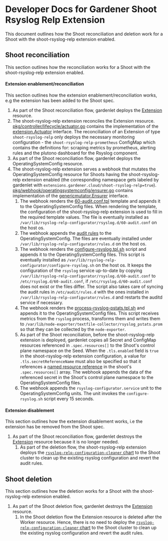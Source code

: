 # Developer Docs for Gardener Shoot Rsyslog Relp Extension

This document outlines how the Shoot reconciliation and deletion work for a Shoot with the shoot-rsyslog-relp extension enabled.

## Shoot reconciliation

This section outlines how the reconciliation works for a Shoot with the shoot-rsyslog-relp extension enabled.

#### Extension enablement/reconciliation

This section outlines how the extension enablement/reconciliation works, e.g the extension has been added to the Shoot spec.

1. As part of the Shoot reconciliation flow, gardenlet deploys the [Extension](https://github.com/gardener/gardener/blob/v1.82.0/docs/extensions/extension.md) resource.
1. The shoot-rsyslog-relp extension reconciles the Extension resource. [pkg/controller/lifecycle/actuator.go](../../pkg/controller/extension/actuator.go) contains the implementation of the [extension.Actuator](https://github.com/gardener/gardener/blob/v1.82.0/extensions/pkg/controller/extension/actuator.go) interface. The reconciliation of an Extension of type `shoot-rsyslog-relp` only deploys the necessary monitoring configuration - the `shoot-rsyslog-relp-prometheus` ConfigMap which contains the definitions for: scraping metrics by prometheus, alerting rules and the plutono dashboard for the Rsyslog component.
1. As part of the Shoot reconciliation flow, gardenlet deploys the OperatingSystemConfig resource.
1. The shoot-rsyslog-relp extension serves a webhook that mutates the OperatingSystemConfig resource for Shoots having the shoot-rsyslog-relp extension enabled (the corresponding namespace gets labeled by gardenlet with `extensions.gardener.cloud/shoot-rsyslog-relp=true`). [pkg/webhook/operatingsystemconfig/ensurer.go](../../pkg/webhook/operatingsystemconfig/ensurer.go) contains implementation of the [genericmutator.Ensurer](https://github.com/gardener/gardener/blob/v1.82.0/extensions/pkg/webhook/controlplane/genericmutator/mutator.go) interface.
    1. The webhook renders the [60-audit.conf.tpl](../../pkg/webhook/operatingsystemconfig/resources/templates/scripts/configure-rsyslog.tpl.sh) template and appends it to the OperatingSystemConfig files. When rendering the template, the configuration of the shoot-rsyslog-relp extension is used to fill in the required template values. The file is eventually installed as `/var/lib/rsyslog-relp-configurator/rsyslog.d/60-audit.conf` on the host os.
    1. The webhook appends the [audit rules](../../pkg/webhook/operatingsystemconfig/resources/auditrules/) to the OperatingSystemConfig. The files are eventually installed under `/var/lib/rsyslog-relp-configurator/rules.d` on the host os.
    1. The webhook renders the [configure-rsyslog.tpl.sh](../../pkg/webhook/operatingsystemconfig/resources/templates/scripts/configure-rsyslog.tpl.sh) script and appends it to the OperatingSystemConfig files. This script is eventually installed as `/var/lib/rsyslog-relp-configurator/configure-rsyslog.sh` on the host os. It keeps the configuration of the `rsyslog` service up-to-date by copying `/var/lib/rsyslog-relp-configurator/rsyslog.d/60-audit.conf` to `/etc/rsyslog.d/60-audit.conf`, if `/etc/rsyslog.d/60-audit.conf` does not exist or the files differ. The script also takes care of syncing the audit rules in `/etc/audit/rules.d` with the ones installed in `/var/lib/rsyslog-relp-configurator/rules.d` and restarts the auditd service if necessary.
    1. The webhook renders the [process-rsyslog-pstats.tpl.sh](../../pkg/webhook/operatingsystemconfig/resources/templates/scripts/process-rsyslog-pstats.tpl.sh) and appends it to the OperatingSystemConfig files. This script receives metrics from the `rsyslog` process, transforms them and writes them to `/var/lib/node-exporter/textfile-collector/rsyslog_pstats.prom` so that they can be collected by the `node-exporter`.
    1. As part of the Shoot reconciliation, before the shoot-rsyslog-relp extension is deployed, gardenlet copies all Secret and ConfigMap resources referenced in `.spec.resources[]` to the Shoot's control plane namespace on the Seed. 
    When the `.tls.enabled` field is `true` in the shoot-rsyslog-relp extension configuration, a value for `.tls.secretReferenceName` must also be specified so that it references a [named resource reference](https://github.com/gardener/gardener/blob/b35c672dc49aa886bd96dc77ce640a023ebd3be2/pkg/apis/core/v1beta1/types_shoot.go#L487) in the shoot's `.spec.resources[]` array. 
    The webhook appends the data of the referenced secret in the Shoot's control plane namespace to the OperatingSystemConfig files.
    1. The webhook appends the `rsyslog-configurator.service` unit to the OperatingSystemConfig units. The unit invokes the `configure-rsyslog.sh` script every 15 seconds.


#### Extension disablement

This section outlines how the extension disablement works, i.e the extension has be removed from the Shoot spec.

1. As part of the Shoot reconciliation flow, gardenlet destroys the [Extension](https://github.com/gardener/gardener/blob/v1.82.0/docs/extensions/extension.md) resource because it is no longer needed.
   1. As part of the deletion flow, the shoot-rsyslog-relp extension deploys the [`rsyslog-relp-configuration-cleaner` chart](../../charts/internal/rsyslog-relp-configuration-cleaner) to the Shoot cluster to clean up the existing rsyslog configuration and revert the audit rules.

## Shoot deletion

This section outlines how the deletion works for a Shoot with the shoot-rsyslog-relp extension enabled.

1. As part of the Shoot deletion flow, gardenlet destroys the [Extension](https://github.com/gardener/gardener/blob/v1.82.0/docs/extensions/extension.md) resource.
   1. In the Shoot deletion flow the Extension resource is deleted after the Worker resource. Hence, there is no need to deploy the  [`rsyslog-relp-configuration-cleaner` chart](../../charts/internal/rsyslog-relp-configuration-cleaner) to the Shoot cluster to clean up the existing rsyslog configuration and revert the audit rules.